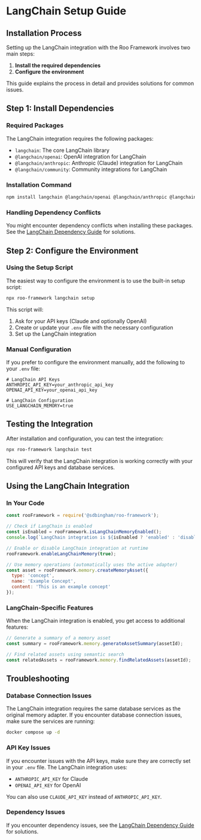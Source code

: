 # LangChain Setup Guide

## Installation Process

Setting up the LangChain integration with the Roo Framework involves two main steps:

1. **Install the required dependencies**
2. **Configure the environment**

This guide explains the process in detail and provides solutions for common issues.

## Step 1: Install Dependencies

### Required Packages

The LangChain integration requires the following packages:

- `langchain`: The core LangChain library
- `@langchain/openai`: OpenAI integration for LangChain
- `@langchain/anthropic`: Anthropic (Claude) integration for LangChain
- `@langchain/community`: Community integrations for LangChain

### Installation Command

```bash
npm install langchain @langchain/openai @langchain/anthropic @langchain/community
```

### Handling Dependency Conflicts

You might encounter dependency conflicts when installing these packages. See the [LangChain Dependency Guide](./langchain-dependency-guide.md) for solutions.

## Step 2: Configure the Environment

### Using the Setup Script

The easiest way to configure the environment is to use the built-in setup script:

```bash
npx roo-framework langchain setup
```

This script will:

1. Ask for your API keys (Claude and optionally OpenAI)
2. Create or update your `.env` file with the necessary configuration
3. Set up the LangChain integration

### Manual Configuration

If you prefer to configure the environment manually, add the following to your `.env` file:

```
# LangChain API Keys
ANTHROPIC_API_KEY=your_anthropic_api_key
OPENAI_API_KEY=your_openai_api_key

# LangChain Configuration
USE_LANGCHAIN_MEMORY=true
```

## Testing the Integration

After installation and configuration, you can test the integration:

```bash
npx roo-framework langchain test
```

This will verify that the LangChain integration is working correctly with your configured API keys and database services.

## Using the LangChain Integration

### In Your Code

```javascript
const rooFramework = require('@sdbingham/roo-framework');

// Check if LangChain is enabled
const isEnabled = rooFramework.isLangChainMemoryEnabled();
console.log(`LangChain integration is ${isEnabled ? 'enabled' : 'disabled'}`);

// Enable or disable LangChain integration at runtime
rooFramework.enableLangChainMemory(true);

// Use memory operations (automatically uses the active adapter)
const asset = rooFramework.memory.createMemoryAsset({
  type: 'concept',
  name: 'Example Concept',
  content: 'This is an example concept'
});
```

### LangChain-Specific Features

When the LangChain integration is enabled, you get access to additional features:

```javascript
// Generate a summary of a memory asset
const summary = rooFramework.memory.generateAssetSummary(assetId);

// Find related assets using semantic search
const relatedAssets = rooFramework.memory.findRelatedAssets(assetId);
```

## Troubleshooting

### Database Connection Issues

The LangChain integration requires the same database services as the original memory adapter. If you encounter database connection issues, make sure the services are running:

```bash
docker compose up -d
```

### API Key Issues

If you encounter issues with the API keys, make sure they are correctly set in your `.env` file. The LangChain integration uses:

- `ANTHROPIC_API_KEY` for Claude
- `OPENAI_API_KEY` for OpenAI

You can also use `CLAUDE_API_KEY` instead of `ANTHROPIC_API_KEY`.

### Dependency Issues

If you encounter dependency issues, see the [LangChain Dependency Guide](./langchain-dependency-guide.md) for solutions.